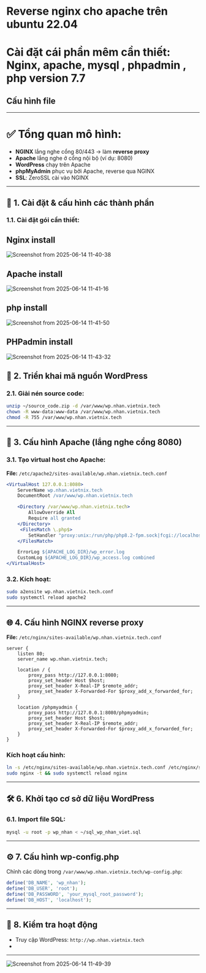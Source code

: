 # Reverse nginx cho apache trên ubuntu 22.04 
# Cài đặt cái phần mêm cần thiết: Nginx, apache, mysql , phpadmin , php version 7.7


## Cấu hình file 




---

# ✅ Tổng quan mô hình:

* **NGINX** lắng nghe cổng 80/443 → làm **reverse proxy**
* **Apache** lắng nghe ở cổng nội bộ (ví dụ: 8080)
* **WordPress** chạy trên Apache
* **phpMyAdmin** phục vụ bởi Apache, reverse qua NGINX
* **SSL**: ZeroSSL cài vào NGINX

---

## 🔁 1. Cài đặt & cấu hình các thành phần

### 1.1. Cài đặt gói cần thiết:

## Nginx install
![Screenshot from 2025-06-14 11-40-38](https://github.com/user-attachments/assets/cb19227a-253c-41d2-b46e-8b1ca5f7b1c7)

## Apache install
![Screenshot from 2025-06-14 11-41-16](https://github.com/user-attachments/assets/40b310b0-ce14-4c95-9e2a-633aaad52fd4)

## php install
![Screenshot from 2025-06-14 11-41-50](https://github.com/user-attachments/assets/c9d96f86-3b17-43e1-9a5e-3d59076d5bd3)

## PHPadmin install 

![Screenshot from 2025-06-14 11-43-32](https://github.com/user-attachments/assets/42e3aab1-5a9b-4cc7-8a57-0ce5d9053a43)

## 📁 2. Triển khai mã nguồn WordPress

### 2.1. Giải nén source code:

```bash
unzip ~/source_code.zip -d /var/www/wp.nhan.vietnix.tech
chown -R www-data:www-data /var/www/wp.nhan.vietnix.tech
chmod -R 755 /var/www/wp.nhan.vietnix.tech
```

---

## 🧠 3. Cấu hình Apache (lắng nghe cổng 8080)

### 3.1. Tạo virtual host cho Apache:

**File:** `/etc/apache2/sites-available/wp.nhan.vietnix.tech.conf`

```apache
<VirtualHost 127.0.0.1:8080>
    ServerName wp.nhan.vietnix.tech
    DocumentRoot /var/www/wp.nhan.vietnix.tech

    <Directory /var/www/wp.nhan.vietnix.tech>
        AllowOverride All
        Require all granted
    </Directory>
     <FilesMatch \.php$>
        SetHandler "proxy:unix:/run/php/php8.2-fpm.sock|fcgi://localhost" 
    </FilesMatch>

    ErrorLog ${APACHE_LOG_DIR}/wp_error.log
    CustomLog ${APACHE_LOG_DIR}/wp_access.log combined
</VirtualHost>
```

### 3.2. Kích hoạt:

```bash
sudo a2ensite wp.nhan.vietnix.tech.conf
sudo systemctl reload apache2
```

---

## 🌐 4. Cấu hình NGINX reverse proxy

**File:** `/etc/nginx/sites-available/wp.nhan.vietnix.tech.conf`

```nginx
server {
    listen 80;
    server_name wp.nhan.vietnix.tech;

    location / {
        proxy_pass http://127.0.0.1:8080;
        proxy_set_header Host $host;
        proxy_set_header X-Real-IP $remote_addr;
        proxy_set_header X-Forwarded-For $proxy_add_x_forwarded_for;
    }

    location /phpmyadmin {
        proxy_pass http://127.0.0.1:8080/phpmyadmin;
        proxy_set_header Host $host;
        proxy_set_header X-Real-IP $remote_addr;
        proxy_set_header X-Forwarded-For $proxy_add_x_forwarded_for;
    }
}
```

### Kích hoạt cấu hình:

```bash
ln -s /etc/nginx/sites-available/wp.nhan.vietnix.tech.conf /etc/nginx/sites-enabled/
sudo nginx -t && sudo systemctl reload nginx
```

---


## 🛠️ 6. Khởi tạo cơ sở dữ liệu WordPress

### 6.1. Import file SQL:

```bash
mysql -u root -p wp_nhan < ~/sql_wp_nhan_viet.sql
```

---

## ⚙️ 7. Cấu hình wp-config.php

Chỉnh các dòng trong `/var/www/wp.nhan.vietnix.tech/wp-config.php`:

```php
define('DB_NAME', 'wp_nhan');
define('DB_USER', 'root');
define('DB_PASSWORD', 'your_mysql_root_password');
define('DB_HOST', 'localhost');
```

---

## 🧪 8. Kiểm tra hoạt động

* Truy cập WordPress: `http://wp.nhan.vietnix.tech`
*
---

![Screenshot from 2025-06-14 11-49-39](https://github.com/user-attachments/assets/878f556c-b01b-44cd-977e-91c3657a18c7)

